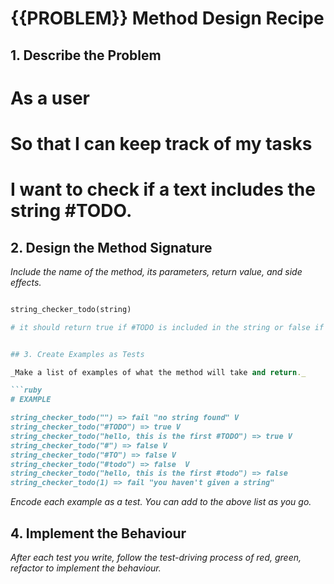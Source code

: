 # {{PROBLEM}} Method Design Recipe

## 1. Describe the Problem

# As a user
# So that I can keep track of my tasks
# I want to check if a text includes the string #TODO.

## 2. Design the Method Signature


_Include the name of the method, its parameters, return value, and side effects._

```ruby

string_checker_todo(string)

# it should return true if #TODO is included in the string or false if it's not 


## 3. Create Examples as Tests

_Make a list of examples of what the method will take and return._

```ruby
# EXAMPLE

string_checker_todo("") => fail "no string found" V
string_checker_todo("#TODO") => true V
string_checker_todo("hello, this is the first #TODO") => true V
string_checker_todo("#") => false V
string_checker_todo("#TO") => false V
string_checker_todo("#todo") => false  V
string_checker_todo("hello, this is the first #todo") => false 
string_checker_todo(1) => fail "you haven't given a string"

```

_Encode each example as a test. You can add to the above list as you go._

## 4. Implement the Behaviour

_After each test you write, follow the test-driving process of red, green, refactor to implement the behaviour._


<!-- BEGIN GENERATED SECTION DO NOT EDIT -->